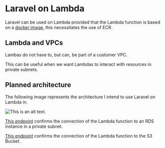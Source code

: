 # Laravel on Lambda

Laravel can be used on Lambda provided that the Lambda function is based on a [docker image](https://github.com/techbabette/laravellambda/blob/main/Dockerfile "The dockerfile used"), this necessitates the use of ECR.

## Lambda and VPCs

Lambas do not have to, but can, be part of a customer VPC.

This can be useful when we want Lambdas to interact with resources in private subnets.

## Planned architecture

The following image represents the architecture I intend to use Laravel on Lambda in.

![This is an alt text.](https://i.imgur.com/ADJf6wr.png "Architecture plan")

[This endpoint](https://ng8o3g3kwh.execute-api.eu-north-1.amazonaws.com/api/request "API/Request endpoint") confirms the connection of the Lambda function to an RDS instance in a private subnet.

[This endpoint](https://ng8o3g3kwh.execute-api.eu-north-1.amazonaws.com/api/image "API/image endpoint") confirms the connection of the Lambda function to the S3 Bucket.
